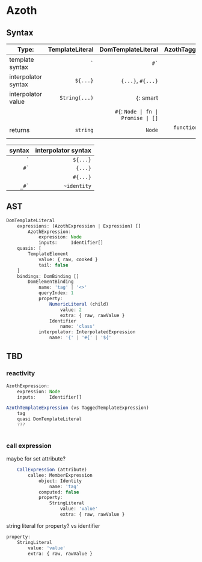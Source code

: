 Azoth
===

## Syntax

Type:                | TemplateLiteral        | DomTemplateLiteral      | AzothTaggedTemplate
---                  |---:                    |---:                     |--:
template syntax      | <code>\`</code>        | <code>#\`</code>        | `_#`
interpolator syntax  | `${...}`               | `{...}`, `#{...}`       | `~identity`
interpolator value   | `String(...)`          | `{`: smart              |
&nbsp;               | &nbsp;                 | `#{`: `Node \| fn \| Promise \| []`              |
returns              | `string`               | `Node`                  | `function` `(...p?) => Node` 


syntax              | interpolator syntax 
---:                |---:                 
 <code>\`</code>    | `${...}`            
 <code>#\`</code>   | `{...}`             
 &nbsp;             | `#{...}`            
 <code>_#\`</code>  | `~identity`         

## AST

```js
DomTemplateLiteral
    expressions: (AzothExpression | Expression) []
        AzothExpression:
            expression: Node
            inputs:     Identifier[]
    quasis: [
        TemplateElement
            value: { raw, cooked }
            tail: false
    ]
    bindings: DomBinding []
        DomElementBinding
            name: 'tag' | '<>'
            queryIndex: 1
            property: 
                NumericLiteral (child)
                    value: 2
                    extra: { raw, rawValue }
                Identifier
                    name: 'class' 
            interpolator: InterpolatedExpression
                name: '{' | '#{' | '${'
```

## TBD

### reactivity

```js
AzothExpression:
    expression: Node
    inputs:     Identifier[]
```

```js
AzothTemplateExpression (vs TaggedTemplateExpression)
    tag
    quasi DomTemplateLiteral
    ???
    
```

### call expression

maybe for set attribute?

```js
    CallExpression (attribute)
        callee: MemberExpression
            object: Identity
                name: 'tag'
            computed: false
            property:
                StringLiteral
                    value: 'value'
                    extra: { raw, rawValue }
```
    
string literal for property? vs identifier

```js
property: 
    StringLiteral
        value: 'value'
        extra: { raw, rawValue }
```